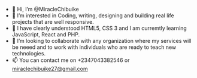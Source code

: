 - 👋 Hi, I’m @MiracleChibuike
- 👀 I’m interested in Coding, writing, designing and building real life projects that are well responsive. 
- 🌱 I have clearly understood HTML5, CSS 3 and I am curremtly learning JavaScript, React and PHP.
- 💞️ I’m looking to collaborate with any organization where my services will be neeed and to work with individuals who are ready to teach new technologies.
- 📫 You can contact me on +2347043382546 or miraclechibuike27@gmail.com

<!---
MiracleChibuike/MiracleChibuike is a ✨ special ✨ repository because its `README.md` (this file) appears on your GitHub profile.
You can click the Preview link to take a look at your changes.
--->
